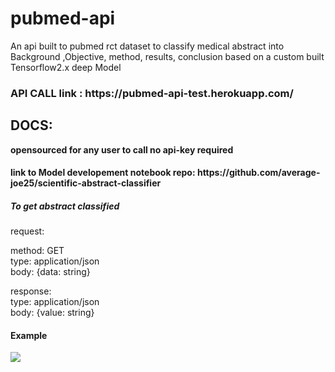 # pubmed-api
An api built to pubmed rct dataset to classify medical abstract into Background ,Objective, method, results, conclusion based on a custom built Tensorflow2.x deep Model
<h3>API CALL link : https://pubmed-api-test.herokuapp.com/</h3>
<h2>DOCS:</h2>
<p>
<b>opensourced for any user to call no api-key required</b><br>
<h4> link to Model developement notebook repo: https://github.com/average-joe25/scientific-abstract-classifier</h4>
<h5>To get abstract classified</h5>
request:<br>

method: GET<br>
type: application/json<br>
body: {data: string}<br>

response:<br>
type: application/json<br>
body: {value: string}<br>
</p>
<h4>Example</h4>
<img src="https://github.com/average-joe25/attached-imgs-repo/blob/main/Screenshot%202022-07-24%20153520.png?raw=true">
